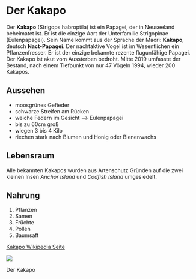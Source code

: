<!DOCTYPE html>
<html>
	<head>
		<title> Der größte und fetteste Papagei der Welt </title>
	</head>
	<body>
		<h1>Der Kakapo</h1>
	</body>
	<body>
	<p>
		Der <strong>Kakapo</strong> (Strigops habroptila) ist ein Papagei, der in Neuseeland beheimatet ist. Er ist die einzige Aart der Unterfamilie Strigopinae (Eulenpapagei). Sein Name kommt aus der Sprache der Maori: <strong>Kakapo</strong>, deutsch <strong>Nact-Papagei</strong>. Der nachtaktive Vogel ist im Wesentlichen ein Pflanzenfresser. Er ist der einzige bekannte rezente flugunfähige Papagei. Der Kakapo ist akut vom Aussterben bedroht. Mitte 2019 umfasste der Bestand, nach einem Tiefpunkt von nur 47 Vögeln 1994, wieder 200 Kakapos.
	</p>
		<h2>Aussehen</h2>
	<ul>
		<li>moosgrünes Gefieder</li>
		<li>schwarze Streifen am Rücken</li>
		<li>weiche Federn im Gesicht --> Eulenpapagei</li>
		<li>bis zu 60cm groß</li>
		<li>wiegen 3 bis 4 Kilo</li>
		<li>riechen stark nach Blumen und Honig oder Bienenwachs</li>
	</ul>
	<p>
		<h2>Lebensraum</h2>
	</p>
	<p>
		Alle bekannten Kakapos wurden aus Artenschutz Gründen auf die zwei kleinen Insen <em>Anchor Island</em> und <em>Codfish Island</em> umgesiedelt.
	</p>
	<p>
		<h2>Nahrung</h2>
	</p>
	<ol>
		<li>Pflanzen</li>
		<li>Samen</li>
		<li>Früchte</li>
		<li>Pollen</li>
		<li>Baumsaft</li>
	</ol>
	<p>
		<a href="https://de.wikipedia.org/wiki/Kakapo"> Kakapo Wikipedia Seite
	</a>
	</p>
		<p>
				<img src="https://kitv.images.worldnow.com/images/19056524_G.jpeg?lastEditedDate=1577365387000"></img>
		</p>
		<p>
			Der Kakapo
		</p>
	</body>
</html>
